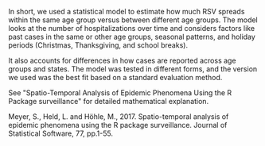 In short, we used a statistical model to estimate how much RSV spreads within the same age group versus between different age groups. The model looks at the number of hospitalizations over time and considers factors like past cases in the same or other age groups, seasonal patterns, and holiday periods (Christmas, Thanksgiving, and school breaks). 

It also accounts for differences in how cases are reported across age groups and states. The model was tested in different forms, and the version we used was the best fit based on a standard evaluation method. 

See "Spatio-Temporal Analysis of Epidemic Phenomena Using the R Package surveillance" for detailed mathematical explanation. 

Meyer, S., Held, L. and Höhle, M., 2017. Spatio-temporal analysis of epidemic phenomena using the R package surveillance. Journal of Statistical Software, 77, pp.1-55.
